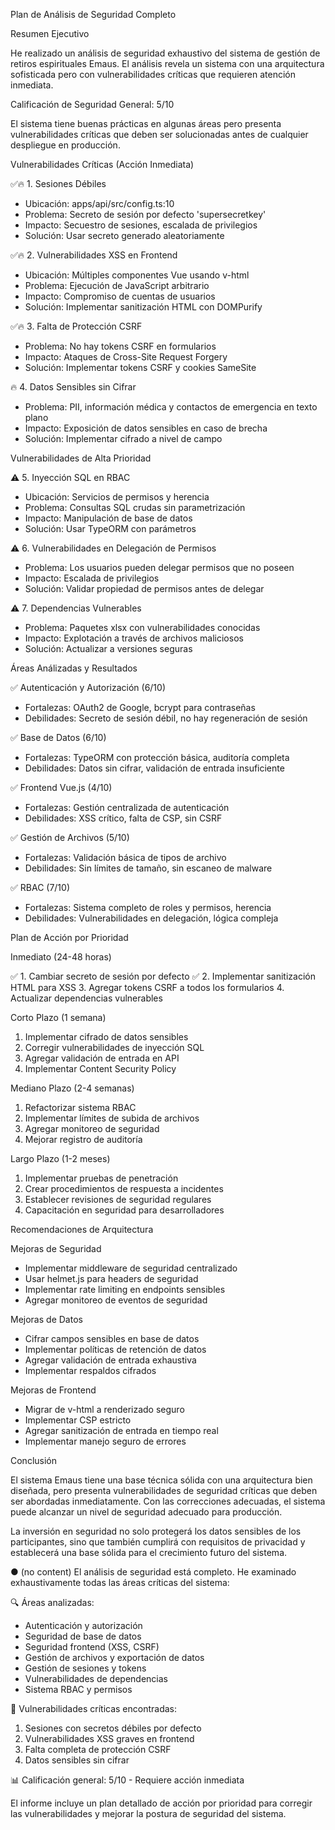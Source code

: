 Plan de Análisis de Seguridad Completo

Resumen Ejecutivo

He realizado un análisis de seguridad exhaustivo del sistema de gestión de retiros espirituales Emaus. El análisis revela un sistema con una arquitectura sofisticada pero con vulnerabilidades críticas que requieren atención inmediata.

Calificación de Seguridad General: 5/10

El sistema tiene buenas prácticas en algunas áreas pero presenta vulnerabilidades críticas que deben ser solucionadas antes de cualquier despliegue en producción.

Vulnerabilidades Críticas (Acción Inmediata)

✅🔥 1. Sesiones Débiles

- Ubicación: apps/api/src/config.ts:10
- Problema: Secreto de sesión por defecto 'supersecretkey'
- Impacto: Secuestro de sesiones, escalada de privilegios
- Solución: Usar secreto generado aleatoriamente

✅🔥 2. Vulnerabilidades XSS en Frontend

- Ubicación: Múltiples componentes Vue usando v-html
- Problema: Ejecución de JavaScript arbitrario
- Impacto: Compromiso de cuentas de usuarios
- Solución: Implementar sanitización HTML con DOMPurify

✅🔥 3. Falta de Protección CSRF

- Problema: No hay tokens CSRF en formularios
- Impacto: Ataques de Cross-Site Request Forgery
- Solución: Implementar tokens CSRF y cookies SameSite

🔥 4. Datos Sensibles sin Cifrar

- Problema: PII, información médica y contactos de emergencia en texto plano
- Impacto: Exposición de datos sensibles en caso de brecha
- Solución: Implementar cifrado a nivel de campo

Vulnerabilidades de Alta Prioridad

⚠️ 5. Inyección SQL en RBAC

- Ubicación: Servicios de permisos y herencia
- Problema: Consultas SQL crudas sin parametrización
- Impacto: Manipulación de base de datos
- Solución: Usar TypeORM con parámetros

⚠️ 6. Vulnerabilidades en Delegación de Permisos

- Problema: Los usuarios pueden delegar permisos que no poseen
- Impacto: Escalada de privilegios
- Solución: Validar propiedad de permisos antes de delegar

⚠️ 7. Dependencias Vulnerables

- Problema: Paquetes xlsx con vulnerabilidades conocidas
- Impacto: Explotación a través de archivos maliciosos
- Solución: Actualizar a versiones seguras

Áreas Análizadas y Resultados

✅ Autenticación y Autorización (6/10)

- Fortalezas: OAuth2 de Google, bcrypt para contraseñas
- Debilidades: Secreto de sesión débil, no hay regeneración de sesión

✅ Base de Datos (6/10)

- Fortalezas: TypeORM con protección básica, auditoría completa
- Debilidades: Datos sin cifrar, validación de entrada insuficiente

✅ Frontend Vue.js (4/10)

- Fortalezas: Gestión centralizada de autenticación
- Debilidades: XSS crítico, falta de CSP, sin CSRF

✅ Gestión de Archivos (5/10)

- Fortalezas: Validación básica de tipos de archivo
- Debilidades: Sin límites de tamaño, sin escaneo de malware

✅ RBAC (7/10)

- Fortalezas: Sistema completo de roles y permisos, herencia
- Debilidades: Vulnerabilidades en delegación, lógica compleja

Plan de Acción por Prioridad

Inmediato (24-48 horas)

✅ 1. Cambiar secreto de sesión por defecto
✅ 2. Implementar sanitización HTML para XSS 3. Agregar tokens CSRF a todos los formularios 4. Actualizar dependencias vulnerables

Corto Plazo (1 semana)

1. Implementar cifrado de datos sensibles
2. Corregir vulnerabilidades de inyección SQL
3. Agregar validación de entrada en API
4. Implementar Content Security Policy

Mediano Plazo (2-4 semanas)

1. Refactorizar sistema RBAC
2. Implementar límites de subida de archivos
3. Agregar monitoreo de seguridad
4. Mejorar registro de auditoría

Largo Plazo (1-2 meses)

1. Implementar pruebas de penetración
2. Crear procedimientos de respuesta a incidentes
3. Establecer revisiones de seguridad regulares
4. Capacitación en seguridad para desarrolladores

Recomendaciones de Arquitectura

Mejoras de Seguridad

- Implementar middleware de seguridad centralizado
- Usar helmet.js para headers de seguridad
- Implementar rate limiting en endpoints sensibles
- Agregar monitoreo de eventos de seguridad

Mejoras de Datos

- Cifrar campos sensibles en base de datos
- Implementar políticas de retención de datos
- Agregar validación de entrada exhaustiva
- Implementar respaldos cifrados

Mejoras de Frontend

- Migrar de v-html a renderizado seguro
- Implementar CSP estricto
- Agregar sanitización de entrada en tiempo real
- Implementar manejo seguro de errores

Conclusión

El sistema Emaus tiene una base técnica sólida con una arquitectura bien diseñada, pero presenta vulnerabilidades de seguridad críticas que deben ser abordadas inmediatamente. Con las correcciones adecuadas, el sistema puede alcanzar un nivel de seguridad adecuado para producción.

La inversión en seguridad no solo protegerá los datos sensibles de los participantes, sino que también cumplirá con requisitos de privacidad y establecerá una base sólida para el crecimiento futuro del sistema.

● (no content)
El análisis de seguridad está completo. He examinado exhaustivamente todas las áreas críticas del sistema:

🔍 Áreas analizadas:

- Autenticación y autorización
- Seguridad de base de datos
- Seguridad frontend (XSS, CSRF)
- Gestión de archivos y exportación de datos
- Gestión de sesiones y tokens
- Vulnerabilidades de dependencias
- Sistema RBAC y permisos

🚨 Vulnerabilidades críticas encontradas:

1. Sesiones con secretos débiles por defecto
2. Vulnerabilidades XSS graves en frontend
3. Falta completa de protección CSRF
4. Datos sensibles sin cifrar

📊 Calificación general: 5/10 - Requiere acción inmediata

El informe incluye un plan detallado de acción por prioridad para corregir las vulnerabilidades y mejorar la postura de seguridad del sistema.
